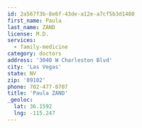 ```yaml
---
id: 2a567f3b-8e6f-43de-a12e-a7cf5b3d1480
first_name: Paula
last_name: ZAND
license: M.D.
services:
  - family-medicine
category: doctors
address: '3040 W Charleston Blvd'
city: 'Las Vegas'
state: NV
zip: '89102'
phone: 702-477-0707
title: 'Paula ZAND'
_geoloc:
  lat: 36.1592
  lng: -115.247
---
```

